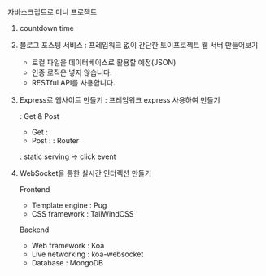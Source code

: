 자바스크립트로 미니 프로젝트
1. countdown time

2. 블로그 포스팅 서비스
   : 프레임워크 없이 간단한 토이프로젝트 웹 서버 만들어보기
   - 로컬 파일을 데이터베이스로 활용할 예정(JSON)
   - 인증 로직은 넣지 않습니다.
   - RESTful API를 사용합니다. 

3. Express로 웹사이트 만들기
   : 프레임워크 express 사용하여 만들기

   : Get & Post
      - Get : 
      - Post :
   : Router 

   : static serving -> click event

4. WebSocket을 통한 실시간 인터렉션 만들기

   Frontend 
   
    - Template engine : Pug
    - CSS framework : TailWindCSS


   Backend
    
    - Web framework : Koa
    - Live networking : koa-websocket
    - Database : MongoDB
